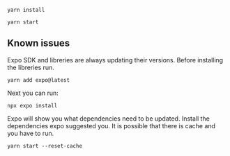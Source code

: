 
```
yarn install
```

```
yarn start
```

## Known issues

Expo SDK and libreries are always updating their versions. Before installing the libreries run.

```
yarn add expo@latest
```

Next you can run:

```
npx expo install
```

Expo will show you what dependencies need to be updated. Install the dependencies expo suggested you. It is possible that there is cache and you have to run.

```
yarn start --reset-cache
```
